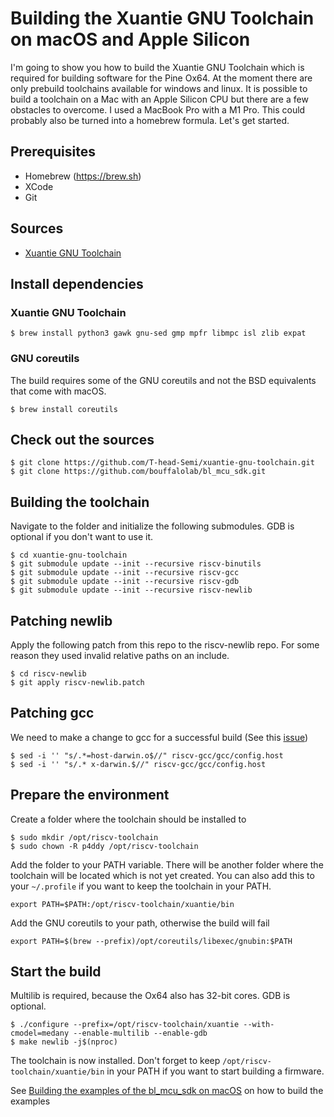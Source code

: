 # Building the Xuantie GNU Toolchain on macOS and Apple Silicon

I'm going to show you how to build the Xuantie GNU Toolchain which is required for building software for the Pine Ox64.
At the moment there are only prebuild toolchains available for windows and linux. 
It is possible to build a toolchain on a Mac with an Apple Silicon CPU but there are a few obstacles to overcome.
I used a MacBook Pro with a M1 Pro.
This could probably also be turned into a homebrew formula. Let's get started.

## Prerequisites
* Homebrew (https://brew.sh)
* XCode
* Git

## Sources
* [Xuantie GNU Toolchain](https://github.com/T-head-Semi/xuantie-gnu-toolchain)

## Install dependencies

### Xuantie GNU Toolchain
`$ brew install python3 gawk gnu-sed gmp mpfr libmpc isl zlib expat`

### GNU coreutils

The build requires some of the GNU coreutils and not the BSD equivalents that come with macOS.


`$ brew install coreutils`

## Check out the sources

```
$ git clone https://github.com/T-head-Semi/xuantie-gnu-toolchain.git
$ git clone https://github.com/bouffalolab/bl_mcu_sdk.git
```

## Building the toolchain

Navigate to the folder and initialize the following submodules. GDB is optional if you don't want to use it.

```
$ cd xuantie-gnu-toolchain
$ git submodule update --init --recursive riscv-binutils
$ git submodule update --init --recursive riscv-gcc
$ git submodule update --init --recursive riscv-gdb
$ git submodule update --init --recursive riscv-newlib
```

## Patching newlib

Apply the following patch from this repo to the riscv-newlib repo. For some reason they used invalid relative paths
on an include.

```
$ cd riscv-newlib
$ git apply riscv-newlib.patch
```

## Patching gcc

We need to make a change to gcc for a successful build (See this [issue](https://github.com/riscv-software-src/homebrew-riscv/issues/47))
```
$ sed -i '' "s/.*=host-darwin.o$//" riscv-gcc/gcc/config.host
$ sed -i '' "s/.* x-darwin.$//" riscv-gcc/gcc/config.host
```

## Prepare the environment

Create a folder where the toolchain should be installed to

```
$ sudo mkdir /opt/riscv-toolchain
$ sudo chown -R p4ddy /opt/riscv-toolchain
```

Add the folder to your PATH variable. There will be another folder where the toolchain will be located which is not yet
created. You can also add this to your `~/.profile` if you want to keep the toolchain in your PATH.

`export PATH=$PATH:/opt/riscv-toolchain/xuantie/bin`

Add the GNU coreutils to your path, otherwise the build will fail

`export PATH=$(brew --prefix)/opt/coreutils/libexec/gnubin:$PATH`

## Start the build

Multilib is required, because the Ox64 also has 32-bit cores. GDB is optional.

```
$ ./configure --prefix=/opt/riscv-toolchain/xuantie --with-cmodel=medany --enable-multilib --enable-gdb
$ make newlib -j$(nproc)
```

The toolchain is now installed. Don't forget to keep `/opt/riscv-toolchain/xuantie/bin`
in your PATH if you want to start building a firmware.

See [Building the examples of the bl_mcu_sdk on macOS](build_bl_mcu_sdk.md) on how to build the examples